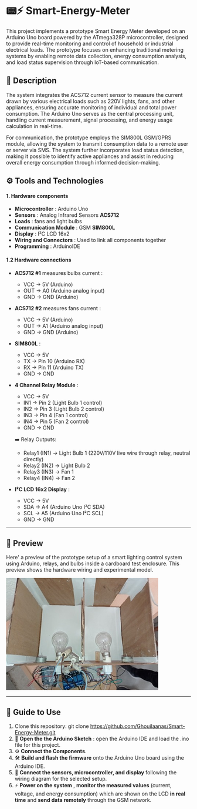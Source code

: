 # 📟⚡ Smart-Energy-Meter
This project implements a prototype Smart Energy Meter developed on an Arduino Uno board powered by the ATmega328P microcontroller, designed to provide real-time monitoring and control of household or industrial electrical loads. The prototype focuses on enhancing traditional metering systems by enabling remote data collection, energy consumption analysis, and load status supervision through IoT-based communication.
## 📄 Description
The system integrates the ACS712 current sensor to measure the current drawn by various electrical loads such as 220V lights, fans, and other appliances, ensuring accurate monitoring of individual and total power consumption. The Arduino Uno serves as the central processing unit, handling current measurement, signal processing, and energy usage calculation in real-time.

For communication, the prototype employs the SIM800L GSM/GPRS module, allowing the system to transmit consumption data to a remote user or server via SMS. The system further incorporates load status detection, making it possible to identify active appliances and assist in reducing overall energy consumption through informed decision-making.

## ⚙️ Tools and Technologies

#### 1. Hardware components
- **Microcontroller** : Arduino Uno
- **Sensors** : Analog Infrared Sensors **ACS712**
- **Loads** : fans and light bulbs
- **Communication Module** : GSM **SIM800L**
- **Display** : I²C LCD 16x2
- **Wiring and Connectors** : Used to link all components together
- **Programming** : ArduinoIDE

#### 1.2 Hardware connections
- **ACS712 #1** measures bulbs current : 
  - VCC → 5V (Arduino)
  - OUT → A0 (Arduino analog input)
  - GND → GND (Arduino)
- **ACS712 #2** measures fans current :
  - VCC → 5V (Arduino)
  - OUT → A1 (Arduino analog input)
  - GND → GND (Arduino)
- **SIM800L** :
  - VCC → 5V
  - TX → Pin 10 (Arduino RX)
  - RX → Pin 11 (Arduino TX)
  - GND → GND
- **4 Channel Relay Module** :
  - VCC → 5V
  - IN1 → Pin 2 (Light Bulb 1 control)
  - IN2 → Pin 3 (Light Bulb 2 control)
  - IN3 → Pin 4 (Fan 1 control)
  - IN4 → Pin 5 (Fan 2 control)
  - GND → GND
  
  ➡️ Relay Outputs:
  - Relay1 (IN1) → Light Bulb 1 (220V/110V live wire through relay, neutral directly)
  - Relay2 (IN2) → Light Bulb 2
  - Relay3 (IN3) → Fan 1
  - Relay4 (IN4) → Fan 2
- **I²C LCD 16x2 Display** :
  - VCC → 5V
  - SDA → A4 (Arduino Uno I²C SDA)
  - SCL → A5 (Arduino Uno I²C SCL)
  - GND → GND
  
---
## 📸 Preview
Here' a preview of the prototype setup of a smart lighting control system using Arduino, relays, and bulbs inside a cardboard test enclosure. This preview shows the hardware wiring and experimental model.

 ![smart-lighting-prototype](smart-lighting-prototype.jpg)
 
---
## 📖 Guide to Use
1. Clone this repository:
git clone https://github.com/Ghouilaanas/Smart-Energy-Meter.git
2. 📂 **Open the the Arduino Sketch** : open the Arduino IDE and load the .ino file for this project.
3. ⚙️ **Connect the Components**.
4. 🛠️ **Build and flash the firmware** onto the Arduino Uno board using the Arduino IDE.
5. 🔌 **Connect the sensors, microcontroller, and display** following the wiring diagram for the selected setup.
6. ⚡ **Power on the system** , **monitor the measured values** (current, voltage, and energy consumption) which are shown on the LCD **in real time** and **send data remotely** through the GSM network.
